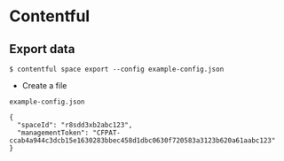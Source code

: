 # Contentful
## Export data
`$ contentful space export --config example-config.json`

* Create a file

`example-config.json`

```
{
  "spaceId": "r8sdd3xb2abc123",
  "managementToken": "CFPAT-ccab4a944c3dcb15e1630283bbec458d1dbc0630f720583a3123b620a61aabc123"
}
```
